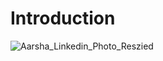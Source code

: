 # Introduction


![Aarsha_Linkedin_Photo_Reszied](https://github.com/aarsha-777/Introduction/assets/125038374/8daa0677-65ba-4514-8876-69587218ce15)

